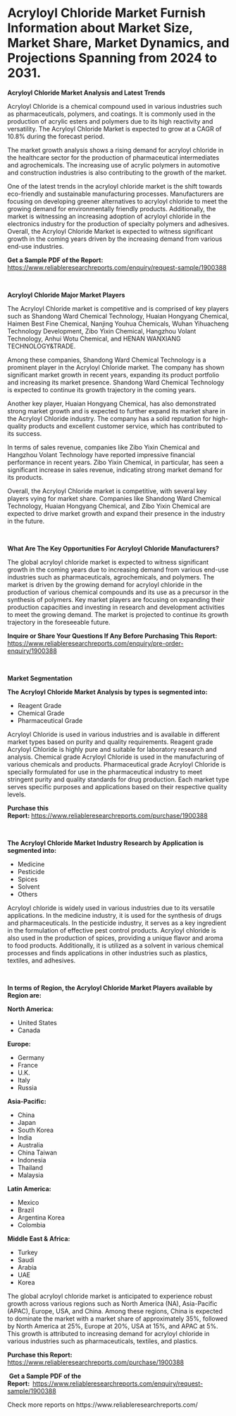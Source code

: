 <p><h1>Acryloyl Chloride Market Furnish Information about Market Size, Market Share, Market Dynamics, and Projections Spanning from 2024 to 2031.</h1></p><p><strong>Acryloyl Chloride Market Analysis and Latest Trends</strong></p>
<p><p>Acryloyl Chloride is a chemical compound used in various industries such as pharmaceuticals, polymers, and coatings. It is commonly used in the production of acrylic esters and polymers due to its high reactivity and versatility. The Acryloyl Chloride Market is expected to grow at a CAGR of 10.8% during the forecast period. </p><p>The market growth analysis shows a rising demand for acryloyl chloride in the healthcare sector for the production of pharmaceutical intermediates and agrochemicals. The increasing use of acrylic polymers in automotive and construction industries is also contributing to the growth of the market. </p><p>One of the latest trends in the acryloyl chloride market is the shift towards eco-friendly and sustainable manufacturing processes. Manufacturers are focusing on developing greener alternatives to acryloyl chloride to meet the growing demand for environmentally friendly products. Additionally, the market is witnessing an increasing adoption of acryloyl chloride in the electronics industry for the production of specialty polymers and adhesives. Overall, the Acryloyl Chloride Market is expected to witness significant growth in the coming years driven by the increasing demand from various end-use industries.</p></p>
<p><strong>Get a Sample PDF of the Report:&nbsp;</strong> <a href="https://www.reliableresearchreports.com/enquiry/request-sample/1900388">https://www.reliableresearchreports.com/enquiry/request-sample/1900388</a></p>
<p>&nbsp;</p>
<p><strong>Acryloyl Chloride Major Market Players</strong></p>
<p><p>The Acryloyl Chloride market is competitive and is comprised of key players such as Shandong Ward Chemical Technology, Huaian Hongyang Chemical, Haimen Best Fine Chemical, Nanjing Youhua Chemicals, Wuhan Yihuacheng Technology Development, Zibo Yixin Chemical, Hangzhou Volant Technology, Anhui Wotu Chemical, and HENAN WANXIANG TECHNOLOGY&TRADE.</p><p>Among these companies, Shandong Ward Chemical Technology is a prominent player in the Acryloyl Chloride market. The company has shown significant market growth in recent years, expanding its product portfolio and increasing its market presence. Shandong Ward Chemical Technology is expected to continue its growth trajectory in the coming years.</p><p>Another key player, Huaian Hongyang Chemical, has also demonstrated strong market growth and is expected to further expand its market share in the Acryloyl Chloride industry. The company has a solid reputation for high-quality products and excellent customer service, which has contributed to its success.</p><p>In terms of sales revenue, companies like Zibo Yixin Chemical and Hangzhou Volant Technology have reported impressive financial performance in recent years. Zibo Yixin Chemical, in particular, has seen a significant increase in sales revenue, indicating strong market demand for its products.</p><p>Overall, the Acryloyl Chloride market is competitive, with several key players vying for market share. Companies like Shandong Ward Chemical Technology, Huaian Hongyang Chemical, and Zibo Yixin Chemical are expected to drive market growth and expand their presence in the industry in the future.</p></p>
<p>&nbsp;</p>
<p><strong>What Are The Key Opportunities For Acryloyl Chloride Manufacturers?</strong></p>
<p><p>The global acryloyl chloride market is expected to witness significant growth in the coming years due to increasing demand from various end-use industries such as pharmaceuticals, agrochemicals, and polymers. The market is driven by the growing demand for acryloyl chloride in the production of various chemical compounds and its use as a precursor in the synthesis of polymers. Key market players are focusing on expanding their production capacities and investing in research and development activities to meet the growing demand. The market is projected to continue its growth trajectory in the foreseeable future.</p></p>
<p><strong>Inquire or Share Your Questions If Any Before Purchasing This Report:</strong> <a href="https://www.reliableresearchreports.com/enquiry/pre-order-enquiry/1900388">https://www.reliableresearchreports.com/enquiry/pre-order-enquiry/1900388</a></p>
<p>&nbsp;</p>
<p><strong>Market Segmentation</strong></p>
<p><strong>The Acryloyl Chloride Market Analysis by types is segmented into:</strong></p>
<p><ul><li>Reagent Grade</li><li>Chemical Grade</li><li>Pharmaceutical Grade</li></ul></p>
<p><p>Acryloyl Chloride is used in various industries and is available in different market types based on purity and quality requirements. Reagent grade Acryloyl Chloride is highly pure and suitable for laboratory research and analysis. Chemical grade Acryloyl Chloride is used in the manufacturing of various chemicals and products. Pharmaceutical grade Acryloyl Chloride is specially formulated for use in the pharmaceutical industry to meet stringent purity and quality standards for drug production. Each market type serves specific purposes and applications based on their respective quality levels.</p></p>
<p><strong>Purchase this Report:&nbsp;</strong><a href="https://www.reliableresearchreports.com/purchase/1900388">https://www.reliableresearchreports.com/purchase/1900388</a></p>
<p>&nbsp;</p>
<p><strong>The Acryloyl Chloride Market Industry Research by Application is segmented into:</strong></p>
<p><ul><li>Medicine</li><li>Pesticide</li><li>Spices</li><li>Solvent</li><li>Others</li></ul></p>
<p><p>Acryloyl chloride is widely used in various industries due to its versatile applications. In the medicine industry, it is used for the synthesis of drugs and pharmaceuticals. In the pesticide industry, it serves as a key ingredient in the formulation of effective pest control products. Acryloyl chloride is also used in the production of spices, providing a unique flavor and aroma to food products. Additionally, it is utilized as a solvent in various chemical processes and finds applications in other industries such as plastics, textiles, and adhesives.</p></p>
<p>&nbsp;</p>
<p><strong>In terms of Region, the Acryloyl Chloride Market Players available by Region are:</strong></p>
<p>
    <p> <strong> North America: </strong>
        <ul>
            <li>United States</li>
            <li>Canada</li>
        </ul>
        </p> 
    <p> <strong> Europe: </strong>
        <ul>
            <li>Germany</li>
            <li>France</li>
            <li>U.K.</li>
            <li>Italy</li>
            <li>Russia</li>
        </ul>
        </p> 
    <p> <strong> Asia-Pacific: </strong>
        <ul>
            <li>China</li>
            <li>Japan</li>
            <li>South Korea</li>
            <li>India</li>
            <li>Australia</li>
            <li>China Taiwan</li>
            <li>Indonesia</li>
            <li>Thailand</li>
            <li>Malaysia</li>
        </ul>
        </p> 
    <p> <strong> Latin America: </strong>
        <ul>
            <li>Mexico</li>
            <li>Brazil</li>
            <li>Argentina Korea</li>
            <li>Colombia</li>
        </ul>
        </p> 
    <p> <strong> Middle East & Africa: </strong>
        <ul>
            <li>Turkey</li>
            <li>Saudi</li>
            <li>Arabia</li>
            <li>UAE</li>
            <li>Korea</li>
        </ul>
    </p>
    </p>
<p><p>The global acryloyl chloride market is anticipated to experience robust growth across various regions such as North America (NA), Asia-Pacific (APAC), Europe, USA, and China. Among these regions, China is expected to dominate the market with a market share of approximately 35%, followed by North America at 25%, Europe at 20%, USA at 15%, and APAC at 5%. This growth is attributed to increasing demand for acryloyl chloride in various industries such as pharmaceuticals, textiles, and plastics.</p></p>
<p><strong>Purchase this Report: </strong><a href="https://www.reliableresearchreports.com/purchase/1900388">https://www.reliableresearchreports.com/purchase/1900388</a></p>
<p>&nbsp;<strong>Get a Sample PDF of the Report:&nbsp;&nbsp;</strong><a href="https://www.reliableresearchreports.com/enquiry/request-sample/1900388">https://www.reliableresearchreports.com/enquiry/request-sample/1900388</a></p>
<p><strong></strong></p>
<p>Check more reports on https://www.reliableresearchreports.com/</p>